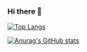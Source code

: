 ### Hi there 👋

[![Top Langs](https://github-readme-stats.vercel.app/api/top-langs/?username=shmzz&layout=compact&count_private=true)](https://github.com/anuraghazra/github-readme-stats)

[![Anurag's GitHub stats](https://github-readme-stats-xi-wheat.vercel.app/api?username=shmzzzz&count_private=true&show_icons=true)](https://github.com/anuraghazra/github-readme-stats)


